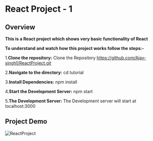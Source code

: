 # React Project - 1

## Overview

<strong>This is a React project which shows very basic functionality of React </strong>

<b>To understand and watch how this project works follow the steps:-</b>

1.**Clone the repository:** Clone the Repository https://github.com/Ajay-singh1/ReactProject.git

2.**Navigate to the directory:** cd tutorial

3.**Install Dependencies:** npm install

4.**Start the Development Server:** npm start

5.**The Development Server:** The Development server will start at localhost:3000


## Project Demo

![ReactProject](https://github.com/Ajay-singh1/ReactProject/assets/37625112/2fef9054-ed8d-462d-93c2-53cfb9f21628)
